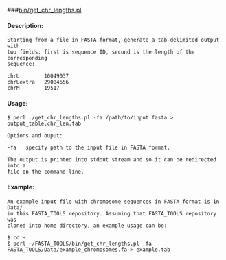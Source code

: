 ###[bin/get_chr_lengths.pl](https://github.com/getopt/FASTA_TOOLS/blob/master/bin/get_chr_lengths.pl)


#### Description:
    
    Starting from a file in FASTA format, generate a tab-delimited output with
    two fields: first is sequence ID, second is the length of the corresponding
    sequence:
    
    chrU        10049037
    chrUextra   29004656
    chrM        19517


#### Usage:

    $ perl ./get_chr_lengths.pl -fa /path/to/input.fasta > output_table.chr_len.tab 
    
    Options and ouput:

    -fa   specify path to the input file in FASTA format.   

    The output is printed into stdout stream and so it can be redirected into a
    file on the command line.


#### Example:

    An example input file with chromosome sequences in FASTA format is in Data/
    in this FASTA_TOOLS repository. Assuming that FASTA_TOOLS repository was
    cloned into home directory, an example usage can be:
   
    $ cd ~
    $ perl ~/FASTA_TOOLS/bin/get_chr_lengths.pl -fa FASTA_TOOLS/Data/example_chromosomes.fa > example.tab
